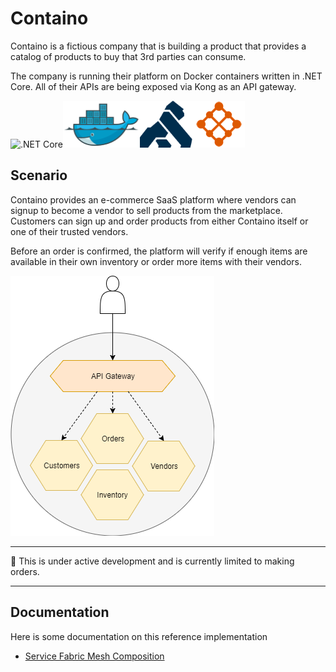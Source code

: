 Containo
===========================

Containo is a fictious company that is building a product that provides a catalog of products to buy that 3rd parties can consume.

The company is running their platform on Docker containers written in .NET Core. All of their APIs are being exposed via Kong as an API gateway.

![.NET Core](./media/dotnet.png)![Docker](./media/docker-logo.png)![Kong](./media/kong-logo.png)![Azure Service Fabric Mesh](./media/service-fabric-mesh-logo.png)

## Scenario
Containo provides an e-commerce SaaS platform where vendors can signup to become a vendor to sell products from the marketplace.
Customers can sign up and order products from either Containo itself or one of their trusted vendors.

Before an order is confirmed, the platform will verify if enough items are available in their own inventory or order more items with their vendors.

![Business Case](./media/docs/business-case.png)

----------------------------

:rotating_light: This is under active development and is currently limited to making orders.

----------------------------

## Documentation
Here is some documentation on this reference implementation
- [Service Fabric Mesh Composition](./docs/service-fabric-mesh-composition.md)
